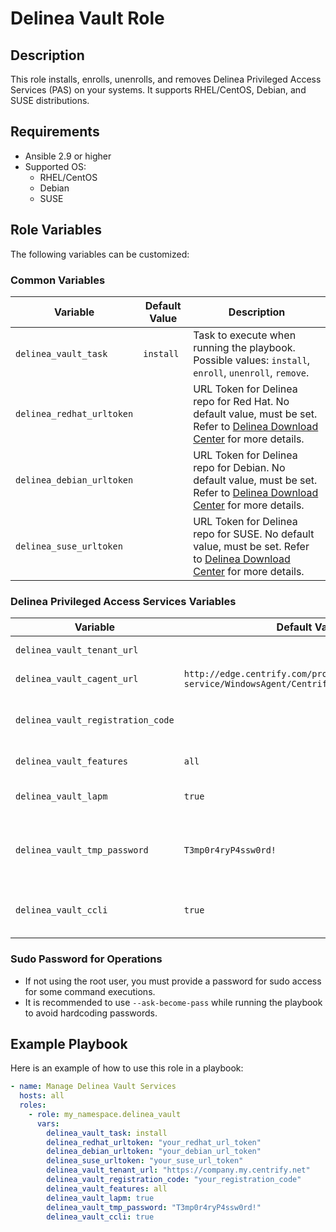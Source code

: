 # Delinea Vault Role 

## Description

This role installs, enrolls, unenrolls, and removes Delinea Privileged Access Services (PAS) on your systems. It supports RHEL/CentOS, Debian, and SUSE distributions.

## Requirements

- Ansible 2.9 or higher
- Supported OS:
  - RHEL/CentOS
  - Debian
  - SUSE

## Role Variables

The following variables can be customized:

### Common Variables

| Variable                    | Default Value | Description                                                                                     |
|-----------------------------|---------------|-------------------------------------------------------------------------------------------------|
| `delinea_vault_task`        | `install`     | Task to execute when running the playbook. Possible values: `install`, `enroll`, `unenroll`, `remove`. |
| `delinea_redhat_urltoken`   |               | URL Token for Delinea repo for Red Hat. No default value, must be set. Refer to [Delinea Download Center](https://support.delinea.com/s/repository) for more details. |
| `delinea_debian_urltoken`   |               | URL Token for Delinea repo for Debian. No default value, must be set. Refer to [Delinea Download Center](https://support.delinea.com/s/repository) for more details. |
| `delinea_suse_urltoken`     |               | URL Token for Delinea repo for SUSE. No default value, must be set. Refer to [Delinea Download Center](https://support.delinea.com/s/repository) for more details. |

### Delinea Privileged Access Services Variables

| Variable                            | Default Value                                                                          | Description                                                              |
|-------------------------------------|----------------------------------------------------------------------------------------|--------------------------------------------------------------------------|
| `delinea_vault_tenant_url`          |                                                                                        | Delinea PAS Platform tenant URL to use. Example: `https://company.my.centrify.net`. |
| `delinea_vault_cagent_url`          | `http://edge.centrify.com/products/cloud-service/WindowsAgent/Centrify/cagentinstaller.msi` | URL to download the Delinea Client for Windows from PAS Platform.        |
| `delinea_vault_registration_code`   |                                                                                        | Registration code for Delinea Client enrolment to the Delinea PAS Platform. Must be generated by a System Administrator. Example: `3JWTTQ3TZWM3AGEODG3LDVMXUYUGKADNU2IW13VXC8W1`. |
| `delinea_vault_features`            | `all`                                                                                  | Feature to enable at enrollment. Possible values: `all`, `agentauth`, `aapm`, `dmc`. |
| `delinea_vault_lapm`                | `true`                                                                                 | Enable Local Account Password Management for system account (i.e., root). Possible values: `true`, `false`. |
| `delinea_vault_tmp_password`        | `T3mp0r4ryP4ssw0rd!`                                                                   | Temporary password used for enabling management of local account passwords. This value will be immediately changed by the Delinea Vault and only used once for the vaulting process. |
| `delinea_vault_ccli`                | `true`                                                                                 | Use scripts to setup CentrifyCLI for DMC usage. Setup scripts are `setup_ccli.sh` and `setup_ccli.ps1` located in the `files` folder. Possible values: `true`, `false`. |

### Sudo Password for Operations

- If not using the root user, you must provide a password for sudo access for some command executions.
- It is recommended to use `--ask-become-pass` while running the playbook to avoid hardcoding passwords.

## Example Playbook

Here is an example of how to use this role in a playbook:

```yaml
- name: Manage Delinea Vault Services
  hosts: all
  roles:
    - role: my_namespace.delinea_vault
      vars:
        delinea_vault_task: install
        delinea_redhat_urltoken: "your_redhat_url_token"
        delinea_debian_urltoken: "your_debian_url_token"
        delinea_suse_urltoken: "your_suse_url_token"
        delinea_vault_tenant_url: "https://company.my.centrify.net"
        delinea_vault_registration_code: "your_registration_code"
        delinea_vault_features: all
        delinea_vault_lapm: true
        delinea_vault_tmp_password: "T3mp0r4ryP4ssw0rd!"
        delinea_vault_ccli: true
